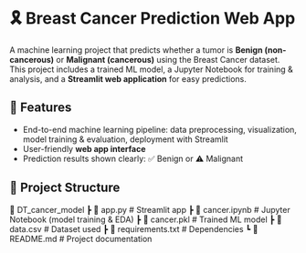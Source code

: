 # 🎗️ Breast Cancer Prediction Web App  

A machine learning project that predicts whether a tumor is **Benign (non-cancerous)** or **Malignant (cancerous)** using the Breast Cancer dataset. This project includes a trained ML model, a Jupyter Notebook for training & analysis, and a **Streamlit web application** for easy predictions.  

## 📌 Features  
- End-to-end machine learning pipeline: data preprocessing, visualization, model training & evaluation, deployment with Streamlit  
- User-friendly **web app interface**  
- Prediction results shown clearly: ✅ Benign or ⚠️ Malignant  

## 📂 Project Structure  

📁 DT_cancer_model
┣ 📜 app.py # Streamlit app
┣ 📜 cancer.ipynb # Jupyter Notebook (model training & EDA)
┣ 📜 cancer.pkl # Trained ML model
┣ 📜 data.csv # Dataset used
┣ 📜 requirements.txt # Dependencies
┗ 📜 README.md # Project documentation
